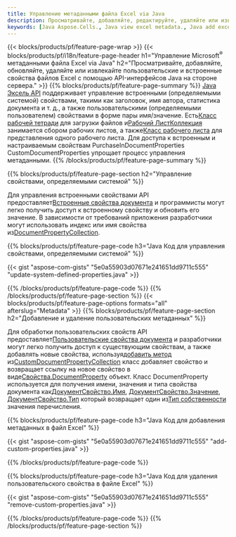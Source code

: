 ```yaml
---
title: Управление метаданными файла Excel via Java
description: Просматривайте, добавляйте, редактируйте, удаляйте или извлекайте метаданные файлов Excel с помощью всего нескольких строк кода Java.
keywords: [Java Aspose.Cells., Java view excel metadata., Java add excel metadata., Java insert excel metadata., Java edit excel metadata., Java remove excel metadata., Java extract excel metadata., Java modify excel metadata]
---
```

{{< blocks/products/pf/feature-page-wrap >}}
{{< blocks/products/pf/i18n/feature-page-header h1="Управление Microsoft<sup>&reg;</sup> метаданными файла Excel via Java" h2="Просматривайте, добавляйте, обновляйте, удаляйте или извлекайте пользовательские и встроенные свойства файлов Excel с помощью API-интерфейсов Java на стороне сервера." >}}
{{% blocks/products/pf/feature-page-summary %}}
[Java Эксель API](/cells/ru/java/) поддерживает управление встроенными (определяемыми системой) свойствами, такими как заголовок, имя автора, статистика документа и т. д., а также пользовательскими (определяемыми пользователем) свойствами в форме пары имя/значение. Есть[Класс рабочей тетради](https://reference.aspose.com/cells/java/com.aspose.cells/Workbook) для загрузки файлов и[Рабочий ЛистКоллекция](https://reference.aspose.com/cells/java/com.aspose.cells/WorksheetCollection) занимается сбором рабочих листов, а также[Класс рабочего листа](https://reference.aspose.com/cells/java/com.aspose.cells/Worksheet) для представления одного рабочего листа. Для доступа к встроенным и настраиваемым свойствам PurchaseInDocumentProperties CustomDocumentProperties упрощает процесс управления метаданными.
{{% /blocks/products/pf/feature-page-summary %}}

{{% blocks/products/pf/feature-page-section h2="Управление свойствами, определяемыми системой" %}}

 Для управления встроенными свойствами API предоставляет[Встроенные свойства документа](https://reference.aspose.com/cells/java/com.aspose.cells/worksheetcollection#BuiltInDocumentProperties) и программисты могут легко получить доступ к встроенному свойству и обновить его значение. В зависимости от требований приложения разработчики могут использовать индекс или имя свойства из[DocumentPropertyCollection](https://reference.aspose.com/cells/java/com.aspose.cells/DocumentPropertyCollection). 

{{% blocks/products/pf/feature-page-code h3="Java Код для управления свойствами, определяемыми системой" %}}

{{< gist "aspose-com-gists" "5e0a55903d07671e241651dd9711c555" "update-system-defined-properties.java" >}}

{{% /blocks/products/pf/feature-page-code %}}
{{% /blocks/products/pf/feature-page-section %}}
{{< blocks/products/pf/feature-page-options formats="all" afterslug="Metadata" >}}
{{% blocks/products/pf/feature-page-section h2="Добавление и удаление пользовательских метаданных" %}}

Для обработки пользовательских свойств API предоставляет[Пользовательские свойства документа](https://reference.aspose.com/cells/java/com.aspose.cells/worksheetcollection#CustomDocumentProperties) и разработчики могут легко получить доступ к существующим свойствам, а также добавлять новые свойства, используя[добавить метод](https://reference.aspose.com/cells/java/com.aspose.cells/customdocumentpropertycollection#add(java.lang.String,%20boolean) ) из[CustomDocumentPropertyCollection](https://reference.aspose.com/cells/java/com.aspose.cells/CustomDocumentPropertyCollection) класс добавляет свойство и возвращает ссылку на новое свойство в виде[Свойства.DocumentProperty](https://reference.aspose.com/cells/java/com.aspose.cells/DocumentProperty) объект. Класс DocumentProperty используется для получения имени, значения и типа свойства документа как[ДокументСвойство.Имя](https://reference.aspose.com/cells/java/com.aspose.cells/documentproperty#Name), [ДокументСвойство.Значение](https://reference.aspose.com/cells/java/com.aspose.cells/documentproperty#Value),  [ДокументСвойство.Тип](https://reference.aspose.com/cells/java/com.aspose.cells/documentproperty#Type) который возвращает один из[Тип собственности](https://reference.aspose.com/cells/java/com.aspose.cells/PropertyType) значения перечисления.
 
{{% blocks/products/pf/feature-page-code h3="Java Код для добавления метаданных в файл Excel" %}}

{{< gist "aspose-com-gists" "5e0a55903d07671e241651dd9711c555" "add-custom-properties.java" >}}

{{% /blocks/products/pf/feature-page-code %}}


{{% blocks/products/pf/feature-page-code h3="Java Код для удаления пользовательского свойства в файле Excel" %}}

{{< gist "aspose-com-gists" "5e0a55903d07671e241651dd9711c555" "remove-custom-properties.java" >}}

{{% /blocks/products/pf/feature-page-code %}}
{{% /blocks/products/pf/feature-page-section %}}
